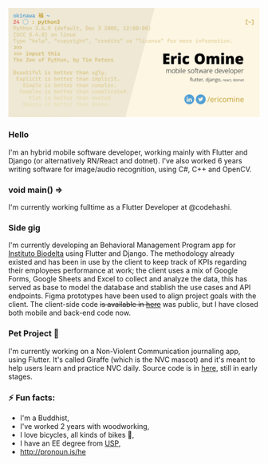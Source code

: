 ![header](https://raw.githubusercontent.com/ericomine/ericomine/master/assets/header.png)

### Hello
I'm an hybrid mobile software developer, working mainly with Flutter and Django (or alternatively RN/React and dotnet).
I've also worked 6 years writing software for image/audio recognition, using C#, C++ and OpenCV.

### void main() =>
I'm currently working fulltime as a Flutter Developer at @codehashi.

### Side gig
I'm currently developing an Behavioral Management Program app for [Instituto Biodelta](https://biodelta.com.br) using Flutter and Django. The methodology already existed and has been in use by the client to keep track of KPIs regarding their employees performance at work; the client uses a mix of Google Forms, Google Sheets and Excel to collect and analyze the data, this has served as base to model the database and stablish the use cases and API endpoints. Figma prototypes have been used to align project goals with the client. The client-side code ~~is available in [here](https://github.com/ericomine/pgc_app)~~ was public, but I have closed both mobile and back-end code now.

### Pet Project 🦒
I'm currently working on a Non-Violent Communication journaling app, using Flutter. It's called Giraffe (which is the NVC mascot) and it's meant to help users learn and practice NVC daily. Source code is in [here](https://github.com/ericomine/giraffe-app), still in early stages.

### ⚡ Fun facts:
- I'm a Buddhist,
- I've worked 2 years with woodworking,
- I love bicycles, all kinds of bikes 🚴,
- I have an EE degree from [USP](http://usp.br),
- http://pronoun.is/he

<!--
**ericomine/ericomine** is a ✨ _special_ ✨ repository because its `README.md` (this file) appears on your GitHub profile.

Here are some ideas to get you started:

- 🔭 I’m currently working on ...
- 🌱 I’m currently learning ...
- 👯 I’m looking to collaborate on ...
- 🤔 I’m looking for help with ...
- 💬 Ask me about ...
- 📫 How to reach me: ...
- 😄 Pronouns: ...
- ⚡ Fun fact: ...
-->
